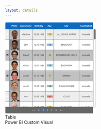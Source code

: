 ```yaml
---
layout: details
---
```

<div class="details__card">
  <div class="details__card-image">
    <img src="../../assets/images/table-icon.png">
  </div>
  <div class="details__card-text">
    <div class="details__card-title">
      Table
    </div>
    <div class="details__card-description">
      Power BI Custom Visual
    </div>
  </div>
</div>
